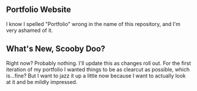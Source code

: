 ## Portfolio Website

I know I spelled "Portfolio" wrong in the name of this repository, and I'm very ashamed of it. 

## What's New, Scooby Doo?

Right now? Probably nothing. I'll update this as changes roll out. For the first iteration of my portfolio I wanted things to be as clearcut as possible, which is...fine? But I want to jazz it up a little now because I want to actually look at it and be mildly impressed.

